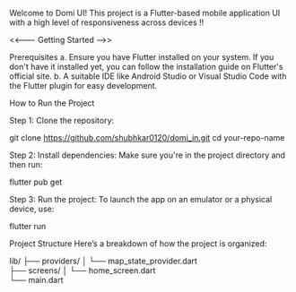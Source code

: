 Welcome to Domi UI! 
This project is a Flutter-based mobile application UI with a high level of responsiveness across devices !!

<<--- Getting Started -->>

Prerequisites
a. Ensure you have Flutter installed on your system. If you don't have it installed yet, you can follow the installation guide on Flutter's official site.
b. A suitable IDE like Android Studio or Visual Studio Code with the Flutter plugin for easy development.

How to Run the Project 

Step 1: Clone the repository:

git clone https://github.com/shubhkar0120/domi_in.git
cd your-repo-name 

Step 2: Install dependencies: Make sure you're in the project directory and then run:

flutter pub get

Step 3: Run the project: To launch the app on an emulator or a physical device, use:

flutter run

Project Structure
Here’s a breakdown of how the project is organized:

lib/
├── providers/
│   └── map_state_provider.dart  
├── screens/
│   └── home_screen.dart          
└── main.dart       


